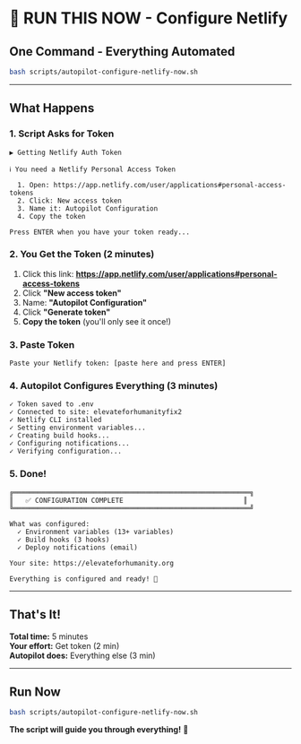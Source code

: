 # 🚀 RUN THIS NOW - Configure Netlify

## One Command - Everything Automated

```bash
bash scripts/autopilot-configure-netlify-now.sh
```

---

## What Happens

### 1. Script Asks for Token
```
▶ Getting Netlify Auth Token

ℹ You need a Netlify Personal Access Token

  1. Open: https://app.netlify.com/user/applications#personal-access-tokens
  2. Click: New access token
  3. Name it: Autopilot Configuration
  4. Copy the token

Press ENTER when you have your token ready...
```

### 2. You Get the Token (2 minutes)
1. Click this link: **https://app.netlify.com/user/applications#personal-access-tokens**
2. Click **"New access token"**
3. Name: **"Autopilot Configuration"**
4. Click **"Generate token"**
5. **Copy the token** (you'll only see it once!)

### 3. Paste Token
```
Paste your Netlify token: [paste here and press ENTER]
```

### 4. Autopilot Configures Everything (3 minutes)
```
✓ Token saved to .env
✓ Connected to site: elevateforhumanityfix2
✓ Netlify CLI installed
✓ Setting environment variables...
✓ Creating build hooks...
✓ Configuring notifications...
✓ Verifying configuration...
```

### 5. Done!
```
╔═══════════════════════════════════════════════════════════╗
║   ✅ CONFIGURATION COMPLETE                              ║
╚═══════════════════════════════════════════════════════════╝

What was configured:
  ✓ Environment variables (13+ variables)
  ✓ Build hooks (3 hooks)
  ✓ Deploy notifications (email)

Your site: https://elevateforhumanity.org

Everything is configured and ready! 🚀
```

---

## That's It!

**Total time:** 5 minutes  
**Your effort:** Get token (2 min)  
**Autopilot does:** Everything else (3 min)

---

## Run Now

```bash
bash scripts/autopilot-configure-netlify-now.sh
```

**The script will guide you through everything!** 🤖
